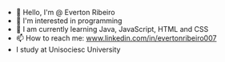 - 👋 Hello, I'm @ Everton Ribeiro 
- 👀 I'm interested in programming
- 🌱 I am currently learning Java, JavaScript, HTML and CSS
- 📫 How to reach me: www.linkedin.com/in/evertonribeiro007
- I study at Unisociesc University
